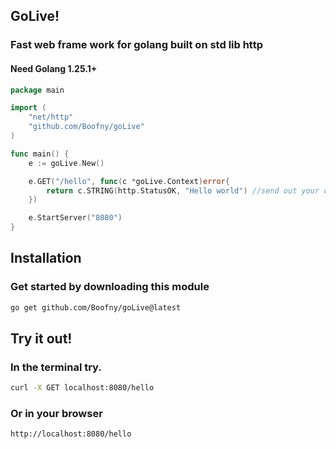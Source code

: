 ## GoLive!
### Fast web frame work for golang built on std lib http
#### Need Golang 1.25.1+

```go
package main

import (
	"net/http"
	"github.com/Boofny/goLive"
)

func main() {
	e := goLive.New()

	e.GET("/hello", func(c *goLive.Context)error{
		return c.STRING(http.StatusOK, "Hello world") //send out your data
	})

	e.StartServer("8080")
}
```

## Installation 
### Get started by downloading this module
```bash
go get github.com/Boofny/goLive@latest
```

## Try it out!
### In the terminal try.
```bash
curl -X GET localhost:8080/hello
```
### Or in your browser 
```bash
http://localhost:8080/hello
```
